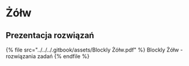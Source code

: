 # Żółw

## Prezentacja rozwiązań

{% file src="../../../.gitbook/assets/Blockly Żółw.pdf" %}
Blockly Żółw - rozwiązania zadań
{% endfile %}

